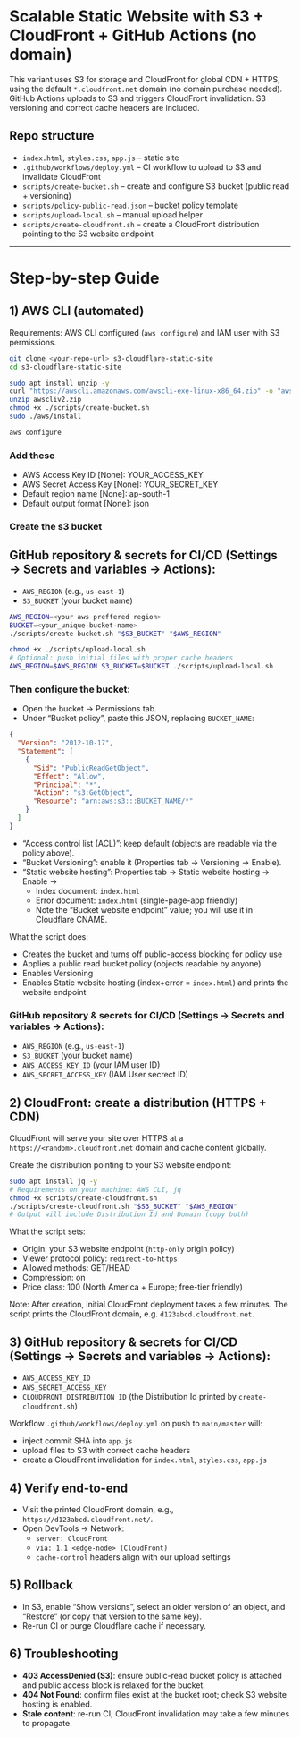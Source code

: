 # Scalable Static Website with S3 + CloudFront + GitHub Actions (no domain)

This variant uses S3 for storage and CloudFront for global CDN + HTTPS, using the default `*.cloudfront.net` domain (no domain purchase needed). GitHub Actions uploads to S3 and triggers CloudFront invalidation. S3 versioning and correct cache headers are included.

## Repo structure
- `index.html`, `styles.css`, `app.js` – static site
- `.github/workflows/deploy.yml` – CI workflow to upload to S3 and invalidate CloudFront
- `scripts/create-bucket.sh` – create and configure S3 bucket (public read + versioning)
- `scripts/policy-public-read.json` – bucket policy template
- `scripts/upload-local.sh` – manual upload helper
- `scripts/create-cloudfront.sh` – create a CloudFront distribution pointing to the S3 website endpoint

---

# Step-by-step Guide

## 1) AWS CLI (automated)
Requirements: AWS CLI configured (`aws configure`) and IAM user with S3 permissions.
```bash
git clone <your-repo-url> s3-cloudflare-static-site
cd s3-cloudflare-static-site
```
```bash
sudo apt install unzip -y
curl "https://awscli.amazonaws.com/awscli-exe-linux-x86_64.zip" -o "awscliv2.zip"
unzip awscliv2.zip
chmod +x ./scripts/create-bucket.sh
sudo ./aws/install
```
```bash
aws configure
```
### Add these
 * AWS Access Key ID [None]: YOUR_ACCESS_KEY
 * AWS Secret Access Key [None]: YOUR_SECRET_KEY
 * Default region name [None]: ap-south-1
 * Default output format [None]: json
   
### Create the s3 bucket
## GitHub repository & secrets for CI/CD (Settings → Secrets and variables → Actions):
 - `AWS_REGION` (e.g., `us-east-1`)
 - `S3_BUCKET` (your bucket name)
   
```bash
AWS_REGION=<your aws preffered region>
BUCKET=<your_unique-bucket-name>
./scripts/create-bucket.sh "$S3_BUCKET" "$AWS_REGION"
```
```bash
chmod +x ./scripts/upload-local.sh
# Optional: push initial files with proper cache headers
AWS_REGION=$AWS_REGION S3_BUCKET=$BUCKET ./scripts/upload-local.sh
```

### Then configure the bucket:
- Open the bucket → Permissions tab.
- Under “Bucket policy”, paste this JSON, replacing `BUCKET_NAME`:
```json
{
  "Version": "2012-10-17",
  "Statement": [
    {
      "Sid": "PublicReadGetObject",
      "Effect": "Allow",
      "Principal": "*",
      "Action": "s3:GetObject",
      "Resource": "arn:aws:s3:::BUCKET_NAME/*"
    }
  ]
}
```
- “Access control list (ACL)”: keep default (objects are readable via the policy above).
- “Bucket Versioning”: enable it (Properties tab → Versioning → Enable).
- “Static website hosting”: Properties tab → Static website hosting → Enable →
  - Index document: `index.html`
  - Error document: `index.html` (single-page-app friendly)
  - Note the “Bucket website endpoint” value; you will use it in Cloudflare CNAME.

What the script does:
- Creates the bucket and turns off public-access blocking for policy use
- Applies a public read bucket policy (objects readable by anyone)
- Enables Versioning
- Enables Static website hosting (index+error = `index.html`) and prints the website endpoint

### GitHub repository & secrets for CI/CD (Settings → Secrets and variables → Actions):
 - `AWS_REGION` (e.g., `us-east-1`)
 - `S3_BUCKET` (your bucket name)
 - `AWS_ACCESS_KEY_ID` (your IAM user ID)
 - `AWS_SECRET_ACCESS_KEY` (IAM User secrect ID)

## 2) CloudFront: create a distribution (HTTPS + CDN)

CloudFront will serve your site over HTTPS at a `https://<random>.cloudfront.net` domain and cache content globally.

Create the distribution pointing to your S3 website endpoint:
```bash
sudo apt install jq -y
# Requirements on your machine: AWS CLI, jq
chmod +x scripts/create-cloudfront.sh
./scripts/create-cloudfront.sh "$S3_BUCKET" "$AWS_REGION"
# Output will include Distribution Id and Domain (copy both)
```
What the script sets:
- Origin: your S3 website endpoint (`http-only` origin policy)
- Viewer protocol policy: `redirect-to-https`
- Allowed methods: GET/HEAD
- Compression: on
- Price class: 100 (North America + Europe; free-tier friendly)

Note: After creation, initial CloudFront deployment takes a few minutes. The script prints the CloudFront domain, e.g. `d123abcd.cloudfront.net`.

## 3) GitHub repository & secrets for CI/CD (Settings → Secrets and variables → Actions):
- `AWS_ACCESS_KEY_ID`
- `AWS_SECRET_ACCESS_KEY`
- `CLOUDFRONT_DISTRIBUTION_ID` (the Distribution Id printed by `create-cloudfront.sh`)

Workflow `.github/workflows/deploy.yml` on push to `main/master` will:
- inject commit SHA into `app.js`
- upload files to S3 with correct cache headers
- create a CloudFront invalidation for `index.html`, `styles.css`, `app.js`

## 4) Verify end-to-end
- Visit the printed CloudFront domain, e.g., `https://d123abcd.cloudfront.net/`.
- Open DevTools → Network:
  - `server: CloudFront`
  - `via: 1.1 <edge-node> (CloudFront)`
  - `cache-control` headers align with our upload settings

## 5) Rollback
- In S3, enable “Show versions”, select an older version of an object, and “Restore” (or copy that version to the same key).
- Re-run CI or purge Cloudflare cache if necessary.

## 6) Troubleshooting
- **403 AccessDenied (S3)**: ensure public-read bucket policy is attached and public access block is relaxed for the bucket.
- **404 Not Found**: confirm files exist at the bucket root; check S3 website hosting is enabled.
- **Stale content**: re-run CI; CloudFront invalidation may take a few minutes to propagate.
